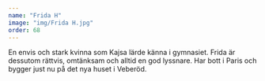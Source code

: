 ```yaml
---
name: "Frida H"
image: "img/Frida H.jpg"
order: 68
---
```

En envis och stark kvinna som Kajsa lärde känna i gymnasiet. Frida är dessutom rättvis, omtänksam och alltid en god lyssnare. Har bott i Paris och bygger just nu på det nya huset i Veberöd.
